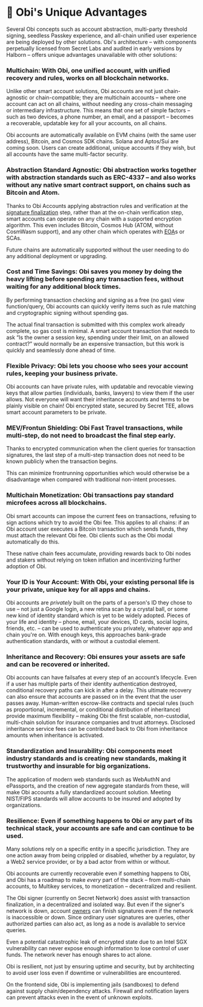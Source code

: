 # 🥇 Obi's Unique Advantages

Several Obi concepts such as account abstraction, multi-party threshold signing, seedless Passkey experience, and all-chain unified user experience are being deployed by other solutions. Obi's architecture – with components perpetually licensed from Secret Labs and audited in early versions by Halborn – offers unique advantages unavailable with other solutions:

### Multichain: With Obi, one unified account, with unified recovery and rules, works on all blockchain networks.

Unlike other smart account solutions, Obi accounts are not just chain-agnostic or chain-compatible; they are multichain accounts – where one account can act on all chains, without needing any cross-chain messaging or intermediary infrastructure. This means that one set of simple factors – such as two devices, a phone number, an email, and a passport – becomes a recoverable, updatable key for all your accounts, on all chains.

Obi accounts are automatically available on EVM chains (with the same user address), Bitcoin, and Cosmos SDK chains. Solana and Aptos/Sui are coming soon. Users can create additional, unique accounts if they wish, but all accounts have the same multi-factor security.

### Abstraction Standard Agnostic: Obi abstraction works together with abstraction standards such as ERC-4337 – and also works without any native smart contract support, on chains such as Bitcoin and Atom.

Thanks to Obi Accounts applying abstraction rules and verification at the [signature finalization](../glossary.md#signer) step, rather than at the on-chain verification step, smart accounts can operate on any chain with a supported encryption algorithm. This even includes Bitcoin, Cosmos Hub (ATOM, without CosmWasm support), and any other chain which operates with [EOA](../glossary.md#eoa)s or SCAs.

Future chains are automatically supported without the user needing to do any additional deployment or upgrading.

### Cost and Time Savings: Obi saves you money by doing the heavy lifting before spending any transaction fees, without waiting for any additional block times.

By performing transaction checking and signing as a free (no gas) view function/query, Obi accounts can quickly verify items such as rule matching and cryptographic signing without spending gas.

The actual final transaction is submitted with this complex work already complete, so gas cost is minimal. A smart account transaction that needs to ask “Is the owner a session key, spending under their limit, on an allowed contract?” would normally be an expensive transaction, but this work is quickly and seamlessly done ahead of time.

### Flexible Privacy: Obi lets you choose who sees your account rules, keeping your business private.

Obi accounts can have private rules, with updatable and revocable viewing keys that allow parties (individuals, banks, lawyers) to view them if the user allows. Not everyone will want their inheritance accounts and terms to be plainly visible on chain! Obi encrypted state, secured by Secret TEE, allows smart account parameters to be private.

### MEV/Frontun Shielding: Obi Fast Travel transactions, while multi-step, do not need to broadcast the final step early.

Thanks to encrypted communication when the client queries for transaction signatures, the last step of a multi-step transaction does not need to be known publicly when the transaction begins.&#x20;

This can minimize frontrunning opportunities which would otherwise be a disadvantage when compared with traditional non-intent processes.

### Multichain Monetization: Obi transactions pay standard microfees across all blockchains.

Obi smart accounts can impose the current fees on transactions, refusing to sign actions which try to avoid the Obi fee. This applies to all chains: if an Obi account user executes a Bitcoin transaction which sends funds, they must attach the relevant Obi fee. Obi clients such as the Obi modal automatically do this.

These native chain fees accumulate, providing rewards back to Obi nodes and stakers without relying on token inflation and incentivizing further adoption of Obi.

### Your ID is Your Account: With Obi, your existing personal life is your private, unique key for all apps and chains.

Obi accounts are _privately_ built on the parts of a person's ID they chose to use – not just a Google login, a new retina scan by a crystal ball, or some new kind of identity standard which is yet to be widely adopted. Pieces of your life and identity – phone, email, your devices, ID cards, social logins, friends, etc. – can be used to authenticate you privately, whatever app and chain you're on. With enough keys, this approaches bank-grade authentication standards, with or without a custodial element.

### Inheritance and Recovery: Obi ensures your assets are safe and can be recovered or inherited.

Obi accounts can have failsafes at every step of an account’s lifecycle. Even if a user has multiple parts of their identity authentication destroyed, conditional recovery paths can kick in after a delay. This ultimate recovery can also ensure that accounts are passed on in the event that the user passes away. Human-written escrow-like contracts and special rules (such as proportional, incremental, or conditional distribution of inheritance) provide maximum flexibility – making Obi the first scalable, non-custodial, multi-chain solution for insurance companies and trust attorneys. Disclosed inheritance service fees can be contributed back to Obi from inheritance amounts when inheritance is activated.

### Standardization and Insurability: Obi components meet industry standards and is creating new standards, making it trustworthy and insurable for big organizations.

The application of modern web standards such as WebAuthN and ePassports, and the creation of new aggregate standards from these, will make Obi accounts a fully standardized account solution. Meeting NIST/FIPS standards will allow accounts to be insured and adopted by organizations.

### Resilience: Even if something happens to Obi or any part of its technical stack, your accounts are safe and can continue to be used.

Many solutions rely on a specific entity in a specific jurisdiction. They are one action away from being crippled or disabled, whether by a regulator, by a Web2 service provider, or by a bad actor from within or without.

Obi accounts are currently recoverable even if something happens to Obi, and Obi has a roadmap to make _every_ part of the stack – from multi-chain accounts, to Multikey services, to monetization – decentralized and resilient.

The Obi signer (currently on Secret Network) does assist with transaction finalization, in a decentralized and isolated way. But even if the signer's network is down, account [owners](../glossary.md#owner) can finish signatures even if the network is inaccessible or down. Since ordinary user signatures are queries, other authorized parties can also act, as long as a node is available to service queries.

Even a potential catastrophic leak of encrypted state due to an Intel SGX vulnerability can never expose enough information to lose control of user funds. The network never has enough shares to act alone.&#x20;

Obi is resilient, not just by ensuring uptime and security, but by architecting to avoid user loss even if downtime or vulnerabilities are encountered.

On the frontend side, Obi is implementing jails (sandboxes) to defend against supply chain/dependency attacks. Firewall and notification layers can prevent attacks even in the event of unknown exploits.
